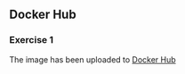 ## Docker Hub

### Exercise 1 
The image has been uploaded to [Docker Hub](https://hub.docker.com/r/chmjkb/ebiznes-2025-ex1)
